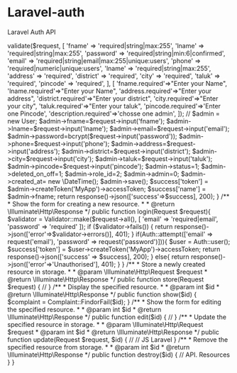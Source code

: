 # Laravel-auth
Laravel Auth API



<?php

namespace App\Http\Controllers;
use Auth;

use App\User;
use Illuminate\Http\Request;

use Validator;

use GuzzleHttp\Psr7\Response;

class ApiRegisterController extends Controller
{
    /**
     * Display a listing of the resource.
     *
     * @return \Illuminate\Http\Response
     */
    public function index(Request $request)
    {
        $this->validate($request,
        [
            'fname' => 'required|string|max:255',
            'lname' => 'required|string|max:255',
             'password' => 'required|string|min:6|confirmed',
             'email' => 'required|string|email|max:255|unique:users',
             'phone' => 'required|numeric|unique:users',
             'lname' => 'required|string|max:255',
             'address' => 'required',
             'district' => 'required',
             'city' => 'required',
             'taluk' => 'required',
             'pincode' => 'required',
 
        ],
        
        [
            'fname.required'=>"Enter your Name",
            'lname.required'=>"Enter your Name",
            'address.required'=>"Enter your address",
            'district.required'=>"Enter your district",
            'city.required'=>"Enter your city",
            'taluk.required'=>"Enter your taluk",
            'pincode.required'=>'Enter  one Pincode',
            'description.required'=>'chosse  one admin',
            ]); //
             $admin = new User;
            $admin->fname=$request->input('fname');
            $admin->lname=$request->input('lname');
            $admin->email=$request->input('email');
            $admin->password=bcrypt($request->input('password'));
            $admin->phone=$request->input('phone');
            $admin->address=$request->input('address');
            $admin->district=$request->input('district');
            $admin->city=$request->input('city');
            $admin->taluk=$request->input('taluk');
            $admin->pincode=$request->input('pincode');
            $admin->status=1;
            $admin->deleted_on_off=1;
            $admin->role_id=2;
            $admin->admin=0;
            $admin->created_at= new \DateTime();
            $admin->save();
            $success['token'] = $admin->createToken('MyApp')->accessToken;
            $success['name'] = $admin->fname;
       return response()->json(['success'=>$success], 200);
    }

    /**
     * Show the form for creating a new resource.
     *
     * @return \Illuminate\Http\Response
     */
    public function login(Request $request){ 


        $validator = Validator::make($request->all(), [
            'email' => 'required|email',
            'password' => 'required'
        ]);
 
        if ($validator->fails()) {
            return response()->json(['error'=>$validator->errors()], 401);            
        }
 
        if(Auth::attempt(['email' => request('email'), 'password' => request('password')])){
            $user = Auth::user();
            $success['token'] =  $user->createToken('MyApp')->accessToken;
            return response()->json(['success' => $success], 200);
        }
        else{
            return response()->json(['error'=>'Unauthorised'], 401);
        }
    }

    /**
     * Store a newly created resource in storage.
     *
     * @param  \Illuminate\Http\Request  $request
     * @return \Illuminate\Http\Response
     */
    public function store(Request $request)
    {
        //
    }

    /**
     * Display the specified resource.
     *
     * @param  int  $id
     * @return \Illuminate\Http\Response
     */
    public function show($id)
    {
        
        
    $complaint = Complaint::FindorFail($id);


        


    }

    /**
     * Show the form for editing the specified resource.
     *
     * @param  int  $id
     * @return \Illuminate\Http\Response
     */
    public function edit($id)
    {
        //
    }

    /**
     * Update the specified resource in storage.
     *
     * @param  \Illuminate\Http\Request  $request
     * @param  int  $id
     * @return \Illuminate\Http\Response
     */
    public function update(Request $request, $id)
    {
        // 
        // JS Laravel 

    }

    /**
     * Remove the specified resource from storage.
     *
     * @param  int  $id
     * @return \Illuminate\Http\Response
     */
    public function destroy($id)
    {
        //  API. Resources

    }
}

